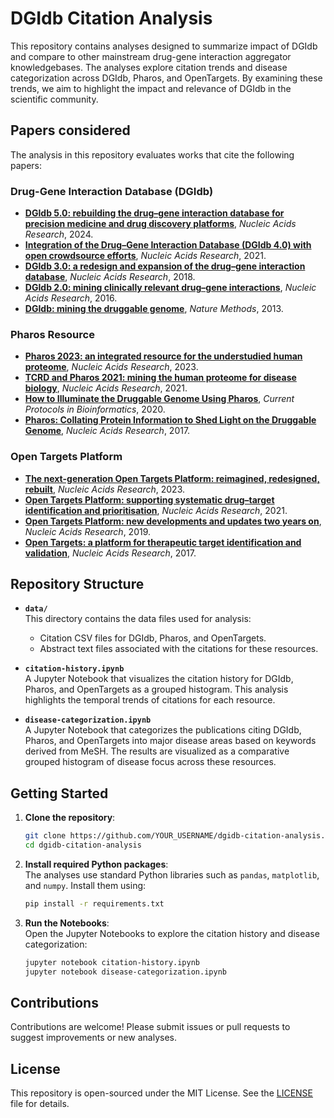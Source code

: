 # DGIdb Citation Analysis

This repository contains analyses designed to summarize impact of DGIdb and compare to other mainstream drug-gene interaction aggregator knowledgebases. The analyses explore citation trends and disease categorization across DGIdb, Pharos, and OpenTargets. By examining these trends, we aim to highlight the impact and relevance of DGIdb in the scientific community.

## Papers considered

The analysis in this repository evaluates works that cite the following papers:

### Drug-Gene Interaction Database (DGIdb)
- [**DGIdb 5.0: rebuilding the drug–gene interaction database for precision medicine and drug discovery platforms**](https://doi.org/10.1093/nar/gkad1040), *Nucleic Acids Research*, 2024.  
- [**Integration of the Drug–Gene Interaction Database (DGIdb 4.0) with open crowdsource efforts**](https://doi.org/10.1093/nar/gkaa1084), *Nucleic Acids Research*, 2021.  
- [**DGIdb 3.0: a redesign and expansion of the drug–gene interaction database**](https://doi.org/10.1093/nar/gkx1143), *Nucleic Acids Research*, 2018.  
- [**DGIdb 2.0: mining clinically relevant drug–gene interactions**](https://doi.org/10.1093/nar/gkv1165), *Nucleic Acids Research*, 2016.  
- [**DGIdb: mining the druggable genome**](https://doi.org/10.1038/nmeth.2689), *Nature Methods*, 2013.  

### Pharos Resource
- [**Pharos 2023: an integrated resource for the understudied human proteome**](https://doi.org/10.1093/nar/gkac1033), *Nucleic Acids Research*, 2023.  
- [**TCRD and Pharos 2021: mining the human proteome for disease biology**](https://doi.org/10.1093/nar/gkaa993), *Nucleic Acids Research*, 2021.  
- [**How to Illuminate the Druggable Genome Using Pharos**](https://doi.org/10.1002/cpbi.92), *Current Protocols in Bioinformatics*, 2020.  
- [**Pharos: Collating Protein Information to Shed Light on the Druggable Genome**](https://doi.org/10.1093/nar/gkw1072), *Nucleic Acids Research*, 2017.  

### Open Targets Platform
- [**The next-generation Open Targets Platform: reimagined, redesigned, rebuilt**](https://doi.org/10.1093/nar/gkac1033), *Nucleic Acids Research*, 2023.  
- [**Open Targets Platform: supporting systematic drug–target identification and prioritisation**](https://doi.org/10.1093/nar/gkaa993), *Nucleic Acids Research*, 2021.  
- [**Open Targets Platform: new developments and updates two years on**](https://doi.org/10.1093/nar/gkaa993), *Nucleic Acids Research*, 2019.  
- [**Open Targets: a platform for therapeutic target identification and validation**](https://doi.org/10.1093/nar/gkw1072), *Nucleic Acids Research*, 2017.  


## Repository Structure

- **`data/`**  
  This directory contains the data files used for analysis:
  - Citation CSV files for DGIdb, Pharos, and OpenTargets.
  - Abstract text files associated with the citations for these resources.

- **`citation-history.ipynb`**  
  A Jupyter Notebook that visualizes the citation history for DGIdb, Pharos, and OpenTargets as a grouped histogram. This analysis highlights the temporal trends of citations for each resource.

- **`disease-categorization.ipynb`**  
  A Jupyter Notebook that categorizes the publications citing DGIdb, Pharos, and OpenTargets into major disease areas based on keywords derived from MeSH. The results are visualized as a comparative grouped histogram of disease focus across these resources.

## Getting Started

1. **Clone the repository**:
   ```bash
   git clone https://github.com/YOUR_USERNAME/dgidb-citation-analysis.git
   cd dgidb-citation-analysis
   ```

2. **Install required Python packages**:  
   The analyses use standard Python libraries such as `pandas`, `matplotlib`, and `numpy`. Install them using:
   ```bash
   pip install -r requirements.txt
   ```

3. **Run the Notebooks**:  
   Open the Jupyter Notebooks to explore the citation history and disease categorization:
   ```bash
   jupyter notebook citation-history.ipynb
   jupyter notebook disease-categorization.ipynb
   ```

## Contributions

Contributions are welcome! Please submit issues or pull requests to suggest improvements or new analyses.

## License

This repository is open-sourced under the MIT License. See the [LICENSE](LICENSE) file for details.
